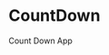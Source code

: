 # CountDown
 Count Down App
     
          
                                                      
                                                                
                                                     
                                      
                                  
              
      
        
 
